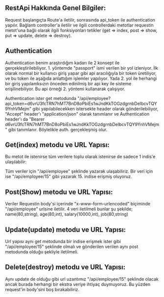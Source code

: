 ## RestApi Hakkında Genel Bilgiler:

Request başlangıçta Route'a iletilir, sonrasında api_token ile authentication yapılır. Bağlantı controller'a iletilir ve ilgili controllerdaki metotlar requestin metot'una bağlı olarak ilgili fonksiyonları tetikler (get => index, post => show, put => update, delete => destroy).

## Authentication

Authentication benim araştırdığım kadarı ile 2 konsept ile gerçekleştirilebiliyor. 1. yöntemde "passport" ismi verilen bir yol izleniyor. İlk olarak normal bir kullanıcı giriş yapar gibi api aracılığıyla bir token üretiliyor, ve bu token ile aşağıda anlattığım işlemler yapılıyor. Yada 2. yol ile herhangi bir giriş yapılamksızın önceden edinilmiş bir api key ile sisteme erişilinebiliyor. Bu api örneği 2. yöntemi kullanarak çalışıyor.

Authentication ister get metodunda "/api/employee?api_token=d6vrU3fcTRN7hMT7BnD8oPbiEs1wJndKkTOGzdgrnbDeIbcvTQY9YnhVMejm" gibi yapılabilecekken istersekte header olarak gönderilebiliyor, "Accept" header'ı "application/json" olarak tanımlanır ve Authentication header'ı da "Bearer d6vrU3fcTRN7hMT7BnD8oPbiEs1wJndKkTOGzdgrnbDeIbcvTQY9YnhVMejm" gibi tanımlanır. Böylelikle auth. gerçekleşmiş olur.

## Get(index) metodu ve URL Yapısı:

Bu metot ile istenirse tüm verilere toplu olarak istenirse de sadece 1 indis'e ulaşılabilir:

Tüm veriler için "/api/employee" şeklinde yazarak ulaşabiliriz.
Bir veri için ise "/api/employee/15" gibi yazarak 15. indise erişmiş oluyoruz.

## Post(Show) metodu ve URL Yapısı:

Veriler Requestin body'si içerinde "x-www-form-urlencoded" biçiminde "/api/employee" urlsine iletilir. 4 veri iletilmeli bunlar şu şekilde; name(80,string), age(80,int), salary(10000,int), job(80,string)

## Update(update) metodu ve URL Yapısı:

Url yapısı aynı get metodunda bir indise erişmek ister gibi "/api/employee/15" şeklinde olmalı ve gönderilen verilen aynı post metodunda olduğu şekliyle iletilmeli.

## Delete(destroy) metodu ve URL Yapısı:

Aynı update de olduğu gibi url uzantımız "/api/employee/15" şeklinde olacak ancak burada herhangi bir ekstra veriye ihtiyaç duymuyoruz. Bu yüzden request'in body'sini boş bırakabiliriz.
      
